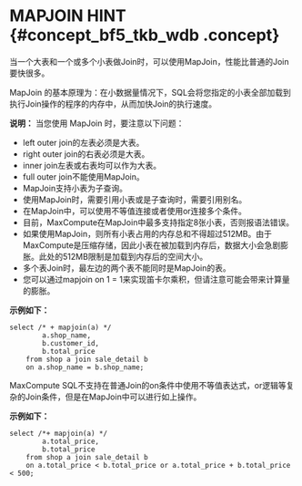 # MAPJOIN HINT {#concept_bf5_tkb_wdb .concept}

当一个大表和一个或多个小表做Join时，可以使用MapJoin，性能比普通的Join要快很多。

MapJoin 的基本原理为：在小数据量情况下，SQL会将您指定的小表全部加载到执行Join操作的程序的内存中，从而加快Join的执行速度。

**说明：** 当您使用 MapJoin 时，要注意以下问题：

-   left outer join的左表必须是大表。
-   right outer join的右表必须是大表。
-   inner join左表或右表均可以作为大表。
-   full outer join不能使用MapJoin。
-   MapJoin支持小表为子查询。
-   使用MapJoin时，需要引用小表或是子查询时，需要引用别名。
-   在MapJoin中，可以使用不等值连接或者使用or连接多个条件。
-   目前，MaxCompute在MapJoin中最多支持指定8张小表，否则报语法错误。
-   如果使用MapJoin，则所有小表占用的内存总和不得超过512MB。由于MaxCompute是压缩存储，因此小表在被加载到内存后，数据大小会急剧膨胀。此处的512MB限制是加载到内存后的空间大小。
-   多个表Join时，最左边的两个表不能同时是MapJoin的表。
-   您可以通过mapjoin on 1 = 1来实现笛卡尔乘积，但请注意可能会带来计算量的膨胀。

**示例如下：**

```
select /* + mapjoin(a) */
        a.shop_name,
        b.customer_id,
        b.total_price
    from shop a join sale_detail b
    on a.shop_name = b.shop_name;
```

MaxCompute SQL不支持在普通Join的on条件中使用不等值表达式，or逻辑等复杂的Join条件，但是在MapJoin中可以进行如上操作。

**示例如下：**

```
select /*+ mapjoin(a) */
        a.total_price,
        b.total_price
    from shop a join sale_detail b
    on a.total_price < b.total_price or a.total_price + b.total_price < 500;
```

